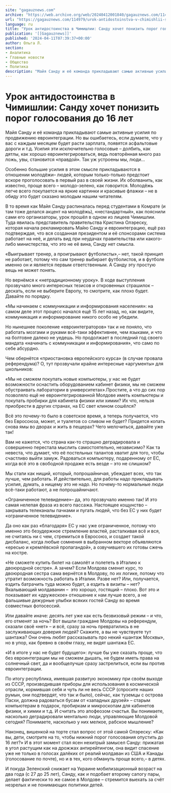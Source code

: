 ```yaml
---
site: "gagauznews.com"
archive: "https://web.archive.org/web/20240412001840/gagauznews.com/114979/urok-antidostoinstva-v-chimishlii-sandu-hochet-ponizit-porog-golosovaniya-do-16-let.html"
url: "https://gagauznews.com/114979/urok-antidostoinstva-v-chimishlii-sandu-hochet-ponizit-porog-golosovaniya-do-16-let.html"
language: ru
title: "Урок антидостоинства в Чимишлии: Санду хочет понизить порог голосования до 16 лет"
publication: '[[Gagauznews]]'
published: '2024-04-11T07:39:37+00:00'
author: Ольга Л.
section:
- Аналитика
- Главные новости
- Общество
- Политика
description: "Майя Санду и её команда прикладывают самые активные усилия по продвижению евроинтеграции. Но вы ошибаетесь, если думаете, что у вас с каждым месяцем будет расти зарплата, появятся асфальтовые дороги и т.д. Усилия эти исключительно голосовые – долбить, как дятлы, как хорошо евроинтегрироваться, ведь повторённая много раз ложь, увы, становится «правдой». Так уж устроены мы, люди… Особенно большие усилия в этом смысле прикладываются в отношении молодёжи– людей, которым только-только предстоит вскоре проголосовать в первый раз в своей жизни. Их оболванить, как известно, проще всего – молодо-зелено, как говорится. Молодёжь легче всего покупается на яркие картинки и красивые флажки – не в […]"
---
```


# Урок антидостоинства в Чимишлии: Санду хочет понизить порог голосования до 16 лет

Майя Санду и её команда прикладывают самые активные усилия по продвижению евроинтеграции. Но вы ошибаетесь, если думаете, что у вас с каждым месяцем будет расти зарплата, появятся асфальтовые дороги и т.д. Усилия эти исключительно голосовые – долбить, как дятлы, как хорошо евроинтегрироваться, ведь повторённая много раз ложь, увы, становится «правдой». Так уж устроены мы, люди…

Особенно большие усилия в этом смысле прикладываются в отношении молодёжи– людей, которым только-только предстоит вскоре проголосовать в первый раз в своей жизни. Их оболванить, как известно, проще всего – молодо-зелено, как говорится. Молодёжь легче всего покупается на яркие картинки и красивые флажки – не в обиду это будет сказано молодым нашим читателям.

В то время как Майя Санду распиналась перед студентами в Комрате (и там тоже делался акцент на молодёжь), «нестандартный», как пояснили сами его организаторы, урок прошёл в одном из лицеев Чимишлии. Туда явилась представитель правительства Кристина Олэреску, которая начала рекламировать Майю Санду и евроинтеграцию, ещё раз подтверждая, что вся созданная президентом и её спонсорами система работает на неё, и делать вид при неудачах правительства или какого-либо министерства, что это не её вина, Санду нет смысла.

«Выигрывает тренер, а проигрывают футболисты»,– нет, такой принцип не работает, потому что сам тренер выбирает футболистов, и в футболе именно он и является первым ответственным. А Санду эту простую вещь не может понять.

Но вернёмся к «нетрадиционному уроку». В ходе выступления прозвучало много интересных тезисов и откровенных страшилок – дескать, если не выберите Европу, то смотрите, как плохо будет. Давайте по порядку.

«Мы начинаем с коммуникации и информирования населения»: на самом деле этот процесс начался ещё 15 лет назад, но, как видите, коммуникация и информирование никого особо не убедили.

Но нынешнее поколение «евроинтеграторов» так и не поняло, что работать мозгами и руками всё-таки эффективнее, чем языками, и что на болтовне далеко не уедешь. Но продолжает в последний год своего мандата «начинать с коммуникации и информирования», что само по себе абсурдно.

Чем обернётся «приостановка европейского курса» (в случае провала референдума)? О, тут прозвучали крайне интересные «аргументы» для школьников:

«Мы не сможем покупать новые компьютеры, у нас не будет возможности оснастить оборудованием кабинет физики, мы не сможем обустраивать лаборатории в университетах».Простите, а что до сих пор позволяло ещё не евроинтегрированной Молдове иметь компьютеры и покупать пробирки для кабинета физики или химии? Их что, нельзя приобрести в других странах, на ЕС свет клином сошёлся?

Всё это почему-то было в советское время, а теперь получается, что без Евросоюза, может, и туалетов со сливом не будет? Придется копать снова ямы во дворах и жить в пещерах? Чего мелочиться, давайте уже так!

Вам не кажется, что страна как-то страшно деградировала и совершенно перестала мыслить самостоятельно, независимо? Как та невеста, что думает, что её постельных талантов хватит для того, чтобы счастливо выйти замуж. Радоваться компьютеру, подаренному от ЕС, когда всё это в свободной продаже есть везде – это не слишком?

Мы стали как нищий, который, попрошайничая, убеждает всех, что так лучше, чем работать. И действительно, для работы надо прикладывать усилия, думать, а нищему это не надо. Но почему-то нормальные люди всё-таки работают, а не попрошайничают.

«Ограниченное телевидение»– да, это прозвучало именно так! И это самая нелепая фраза из всего пассажа. Настоящее кощунство – закрывать телеканалы пачками и пугать людей, что без ЕС у них будет «ограниченное телевидение».

Да оно как раз «благодаря» ЕС у нас уже ограниченное, потому что именно это безудержное стремление властей, расталкивая всё и вся, не считаясь ни с чем, стремиться в Евросоюз, и создает такой дисбаланс, когда любые сомнения в выбранном векторе объявляются «ересью и кремлёвской пропагандой», а озвучившего их готовы сжечь на костре.

«Не сможете купить билет на самолёт и полететь в Италию к двоюродной сестре». А зачем? Если Молдова сменит курс, то двоюродная сестра сама вернётся в Молдову, по их логике, потому что утратит возможность работать в Италии. Разве нет? Или, получается, ездить батрачить туда можно будет, а ездить в визиты – нет? Вкалывающий молдаванин –  это хорошо, гостящий – плохо. Вот это и показывает их «дружеское» отношение к нам лучше всего, а не фальшивые дежурные улыбки всяких гостей Санду во время совместных фотосессий.

Или давайте иначе: десять лет уже как есть безвизовый режим – и что, его отменят за ночь? Вот вышли граждане Молдовы на референдум, сказали своё «нет» – и всё, сразу за ночь превратились в не заслуживающих доверия людей? Скажите, а вы не чувствуете тут шантажа? Они очень любят рассказывать про некий «шантаж Москвы», но в упор, как бревно в своём глазу, не видят шантажа ЕС.

«И в итоге у нас не будет будущего»: лучше бы уже сказать проще, что без евроинтеграции мы не сможем дышать, не будем иметь права на солнечный свет, да и вообщелучше сразу застрелиться, если вы против евроинтеграции.

По итогу республика, имевшая развитую экономику при своём выходе из СССР, производившая приборы для использования в космической отрасли, кормившая себя и чуть ли не весь СССР (спросите наших румын, они подтвердят, что так и было), сейчас, как туземцы с острова Пасхи, должна радоваться бусам от «западных друзей» – старым компьютерам в подарок, пробиркам и микроскопам для кабинетов физики, и химии и т.д. И считать это апофеозом счастья. Вы понимаете, насколько деградировали ментально люди, управляющие Молдовой сегодня? Понимаете, насколько у них мелкое, рабское мышление?

Наконец, вишенкой на торте стал вопрос от этой самой Олэреску: «Как вы, дети, смотрите на то, чтобы нижний порог голосования опустить до 16 лет?» И в этот момент стал ясен нехитрый замысел Санду: прижатая в угол растущим как на дрожжах антирейтингом, она видит спасение уже не только в голосах далёких от реалий молдаван из США и Канады (голосование по почте), но и в тех, кого обмануть проще всего,– в детях.

И покуда Зеленский снижает на Украине мобилизационный возраст на два года (с 27 до 25 лет), Санду, как и подобает второму сапогу пары, делает фактически то же самое в Молдове – стремится выехать за счёт незрелых и не понимающих политики детей.